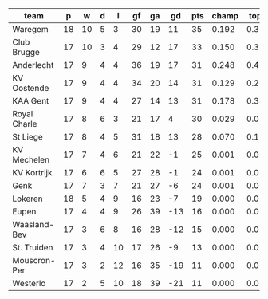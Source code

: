 |     team     | p  | w  | d | l  | gf | ga | gd  | pts | champ | top2  | top3  | top4  |  5-7  | bot4  | bot3  | bot2  |
|--------------|----|----|---|----|----|----|-----|-----|-------|-------|-------|-------|-------|-------|-------|-------|
| Waregem      | 18 | 10 | 5 |  3 | 30 | 19 |  11 |  35 | 0.192 | 0.376 | 0.544 | 0.689 | 0.274 | 0.000 | 0.000 | 0.000|
| Club Brugge  | 17 | 10 | 3 |  4 | 29 | 12 |  17 |  33 | 0.150 | 0.315 | 0.474 | 0.623 | 0.325 | 0.000 | 0.000 | 0.000|
| Anderlecht   | 17 |  9 | 4 |  4 | 36 | 19 |  17 |  31 | 0.248 | 0.438 | 0.596 | 0.729 | 0.233 | 0.000 | 0.000 | 0.000|
| KV Oostende  | 17 |  9 | 4 |  4 | 34 | 20 |  14 |  31 | 0.129 | 0.273 | 0.423 | 0.563 | 0.363 | 0.000 | 0.000 | 0.000|
| KAA Gent     | 17 |  9 | 4 |  4 | 27 | 14 |  13 |  31 | 0.178 | 0.344 | 0.499 | 0.649 | 0.300 | 0.000 | 0.000 | 0.000|
| Royal Charle | 17 |  8 | 6 |  3 | 21 | 17 |   4 |  30 | 0.029 | 0.073 | 0.137 | 0.235 | 0.500 | 0.000 | 0.000 | 0.000|
| St Liege     | 17 |  8 | 4 |  5 | 31 | 18 |  13 |  28 | 0.070 | 0.170 | 0.293 | 0.427 | 0.443 | 0.000 | 0.000 | 0.000|
| KV Mechelen  | 17 |  7 | 4 |  6 | 21 | 22 |  -1 |  25 | 0.001 | 0.004 | 0.010 | 0.024 | 0.170 | 0.009 | 0.002 | 0.001|
| KV Kortrijk  | 17 |  6 | 6 |  5 | 27 | 28 |  -1 |  24 | 0.001 | 0.006 | 0.015 | 0.038 | 0.222 | 0.006 | 0.001 | 0.000|
| Genk         | 17 |  7 | 3 |  7 | 21 | 27 |  -6 |  24 | 0.001 | 0.004 | 0.009 | 0.022 | 0.162 | 0.013 | 0.004 | 0.001|
| Lokeren      | 18 |  5 | 4 |  9 | 16 | 23 |  -7 |  19 | 0.000 | 0.000 | 0.000 | 0.001 | 0.006 | 0.236 | 0.106 | 0.037|
| Eupen        | 17 |  4 | 4 |  9 | 26 | 39 | -13 |  16 | 0.000 | 0.000 | 0.000 | 0.000 | 0.001 | 0.537 | 0.314 | 0.153|
| Waasland-Bev | 17 |  3 | 6 |  8 | 16 | 28 | -12 |  15 | 0.000 | 0.000 | 0.000 | 0.000 | 0.001 | 0.593 | 0.381 | 0.196|
| St. Truiden  | 17 |  3 | 4 | 10 | 17 | 26 |  -9 |  13 | 0.000 | 0.000 | 0.000 | 0.000 | 0.000 | 0.766 | 0.557 | 0.327|
| Mouscron-Per | 17 |  3 | 2 | 12 | 16 | 35 | -19 |  11 | 0.000 | 0.000 | 0.000 | 0.000 | 0.000 | 0.911 | 0.805 | 0.618|
| Westerlo     | 17 |  2 | 5 | 10 | 18 | 39 | -21 |  11 | 0.000 | 0.000 | 0.000 | 0.000 | 0.000 | 0.928 | 0.831 | 0.668|
